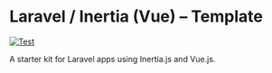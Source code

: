 # Laravel / Inertia (Vue) – Template

[![Test](https://github.com/SebKay/laravel-inertia-starter-kit/actions/workflows/test.yml/badge.svg)](https://github.com/SebKay/laravel-inertia-template/actions/workflows/test.yml)

A starter kit for Laravel apps using Inertia.js and Vue.js.
